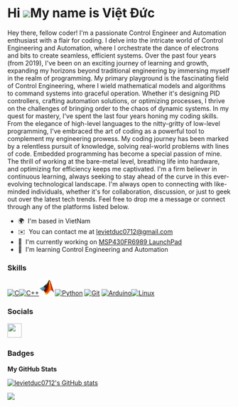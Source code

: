 Hi ![](https://user-images.githubusercontent.com/18350557/176309783-0785949b-9127-417c-8b55-ab5a4333674e.gif)My name is Việt Đức
================================================================================================================================

Hey there, fellow coder! I'm a passionate Control Engineer and Automation enthusiast with a flair for coding. I delve into the intricate world of Control Engineering and Automation, where I orchestrate the dance of electrons and bits to create seamless, efficient systems. Over the past four years (from 2019), I've been on an exciting journey of learning and growth, expanding my horizons beyond traditional engineering by immersing myself in the realm of programming. My primary playground is the fascinating field of Control Engineering, where I wield mathematical models and algorithms to command systems into graceful operation. Whether it's designing PID controllers, crafting automation solutions, or optimizing processes, I thrive on the challenges of bringing order to the chaos of dynamic systems. In my quest for mastery, I've spent the last four years honing my coding skills. From the elegance of high-level languages to the nitty-gritty of low-level programming, I've embraced the art of coding as a powerful tool to complement my engineering prowess. My coding journey has been marked by a relentless pursuit of knowledge, solving real-world problems with lines of code. Embedded programming has become a special passion of mine. The thrill of working at the bare-metal level, breathing life into hardware, and optimizing for efficiency keeps me captivated. I'm a firm believer in continuous learning, always seeking to stay ahead of the curve in this ever-evolving technological landscape. I'm always open to connecting with like-minded individuals, whether it's for collaboration, discussion, or just to geek out over the latest tech trends. Feel free to drop me a message or connect through any of the platforms listed below.

* 🌍  I'm based in VietNam
* ✉️  You can contact me at [levietduc0712@gmail.com](mailto:levietduc0712@gmail.com)
* 🚀  I'm currently working on [MSP430FR6989 LaunchPad](http://github.com/levietduc0712/MSP430FR6989)
* 🧠  I'm learning Control Engineering and Automation

### Skills

<p align="left">
<a href="https://docs.microsoft.com/en-us/cpp/?view=msvc-170" target="_blank" rel="noreferrer"><img src="https://raw.githubusercontent.com/danielcranney/readme-generator/main/public/icons/skills/c-colored.svg" width="36" height="36" alt="C" /></a><a href="https://docs.microsoft.com/en-us/cpp/?view=msvc-170" target="_blank" rel="noreferrer"><img src="https://raw.githubusercontent.com/danielcranney/readme-generator/main/public/icons/skills/cplusplus-colored.svg" width="36" height="36" alt="C++" /></a><a href="https://www.mathworks.com/products/matlab.html" target="_blank" rel="noreferrer"><img src="https://github.com/Ducviet712/profile/blob/main/621f8fa9654abf384c30d63d.png" width="36" height="36" alt="MATLAB" /></a><a href="https://www.python.org/" target="_blank" rel="noreferrer"><img src="https://raw.githubusercontent.com/danielcranney/readme-generator/main/public/icons/skills/python-colored.svg" width="36" height="36" alt="Python" /></a>&nbsp;<a href="https://git-scm.com/" target="_blank" rel="noreferrer"><img src="https://raw.githubusercontent.com/danielcranney/readme-generator/main/public/icons/skills/git-colored.svg" width="36" height="36" alt="Git" /></a>&nbsp;<a href="https://store.arduino.cc/?gclid=Cj0KCQjw2eilBhCCARIsAG0Pf8uueBifykWcsSS4LPESeGQfxGVKJYnzV7bz471XfknQJy_1VINVWM8aAkLtEALw_wcB" target="_blank" rel="noreferrer"><img src="https://raw.githubusercontent.com/danielcranney/readme-generator/main/public/icons/skills/arduino-colored.svg" width="36" height="36" alt="Arduino" /></a><a href="https://www.linux.org" target="_blank" rel="noreferrer"><img src="https://raw.githubusercontent.com/danielcranney/readme-generator/main/public/icons/skills/linux-colored.svg" width="36" height="36" alt="Linux" /></a>
</p>

### Socials

<p align="left"> <a href="https://www.github.com/levietduc0712" target="_blank" rel="noreferrer"> <picture> <source media="(prefers-color-scheme: dark)" srcset="https://raw.githubusercontent.com/danielcranney/readme-generator/main/public/icons/socials/github-dark.svg" /> <source media="(prefers-color-scheme: light)" srcset="https://raw.githubusercontent.com/danielcranney/readme-generator/main/public/icons/socials/github.svg" /> <img src="https://raw.githubusercontent.com/danielcranney/readme-generator/main/public/icons/socials/github.svg" width="32" height="32" /> </picture> </a></p>

### Badges

<b>My GitHub Stats</b>

<a href="http://www.github.com/levietduc0712"><img src="https://github-readme-stats.vercel.app/api?username=levietduc0712&show_icons=true&hide=&count_private=true&title_color=0891b2&text_color=ffffff&icon_color=0891b2&bg_color=1c1917&hide_border=true&show_icons=true" alt="levietduc0712's GitHub stats" /></a>

<a href="http://www.github.com/levietduc0712"><img src="https://github-readme-streak-stats.herokuapp.com/?user=levietduc0712&stroke=ffffff&background=1c1917&ring=0891b2&fire=0891b2&currStreakNum=ffffff&currStreakLabel=0891b2&sideNums=ffffff&sideLabels=ffffff&dates=ffffff&hide_border=true" /></a>
